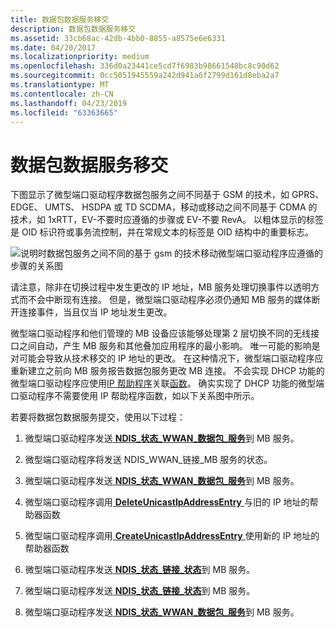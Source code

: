 ```yaml
---
title: 数据包数据服务移交
description: 数据包数据服务移交
ms.assetid: 33cb68ac-42db-4bb0-8855-a8575e6e6331
ms.date: 04/20/2017
ms.localizationpriority: medium
ms.openlocfilehash: 336d0a23441ce5cd7f6983b98661548bc8c90d62
ms.sourcegitcommit: 0cc5051945559a242d941a6f2799d161d8eba2a7
ms.translationtype: MT
ms.contentlocale: zh-CN
ms.lasthandoff: 04/23/2019
ms.locfileid: "63363665"
---
```

# <a name="packet-data-service-handoffs"></a>数据包数据服务移交


下图显示了微型端口驱动程序数据包服务之间不同基于 GSM 的技术，如 GPRS、 EDGE、 UMTS、 HSDPA 或 TD SCDMA，移动或移动之间不同基于 CDMA 的技术，如 1xRTT，EV-不要时应遵循的步骤或 EV-不要 RevA。 以粗体显示的标签是 OID 标识符或事务流控制，并在常规文本的标签是 OID 结构中的重要标志。

![说明时数据包服务之间不同的基于 gsm 的技术移动微型端口驱动程序应遵循的步骤的关系图](images/wwanpacketdataservicehandoff.png)

请注意，除非在切换过程中发生更改的 IP 地址，MB 服务处理切换事件以透明方式而不会中断现有连接。 但是，微型端口驱动程序必须仍通知 MB 服务的媒体断开连接事件，当且仅当 IP 地址发生更改。

微型端口驱动程序和他们管理的 MB 设备应该能够处理第 2 层切换不同的无线接口之间自动，产生 MB 服务和其他叠加应用程序的最小影响。 唯一可能的影响是对可能会导致从技术移交的 IP 地址的更改。 在这种情况下，微型端口驱动程序应重新建立之前向 MB 服务报告数据包服务更改 MB 连接。 不会实现 DHCP 功能的微型端口驱动程序应使用[IP 帮助程序](ip-helper.md)关联[函数](https://msdn.microsoft.com/library/windows/hardware/ff557018)。 确实实现了 DHCP 功能的微型端口驱动程序不需要使用 IP 帮助程序函数，如以下关系图中所示。

若要将数据包数据服务提交，使用以下过程：

1.  微型端口驱动程序发送[ **NDIS\_状态\_WWAN\_数据包\_服务**](https://msdn.microsoft.com/library/windows/hardware/ff567850)到 MB 服务。

2.  微型端口驱动程序将发送 NDIS\_WWAN\_链接\_MB 服务的状态。

3.  微型端口驱动程序发送[ **NDIS\_状态\_WWAN\_数据包\_服务**](https://msdn.microsoft.com/library/windows/hardware/ff567850)到 MB 服务。

4.  微型端口驱动程序调用[ **DeleteUnicastIpAddressEntry** ](https://msdn.microsoft.com/library/windows/hardware/ff546370)与旧的 IP 地址的帮助器函数

5.  微型端口驱动程序调用[ **CreateUnicastIpAddressEntry** ](https://msdn.microsoft.com/library/windows/hardware/ff546227)使用新的 IP 地址的帮助器函数

6.  微型端口驱动程序发送[ **NDIS\_状态\_链接\_状态**](https://msdn.microsoft.com/library/windows/hardware/ff567391)到 MB 服务。

7.  微型端口驱动程序发送[ **NDIS\_状态\_链接\_状态**](https://msdn.microsoft.com/library/windows/hardware/ff567391)到 MB 服务。

8.  微型端口驱动程序发送[ **NDIS\_状态\_WWAN\_数据包\_服务**](https://msdn.microsoft.com/library/windows/hardware/ff567850)到 MB 服务。

 

 





